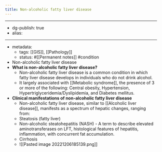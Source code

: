 ```yaml
---
title: Non-alcoholic fatty liver disease
---
```


- --
- dg-publish: true
- alias:
- --
- metadata:
	- tags: [[GIS]], [[Pathology]]
	- status: #[[Permanent notes]] #condition
- Non-alcoholic fatty liver disease
- **What is non-alcoholic fatty liver disease?**
	- Non-alcoholic fatty liver disease is a common condition in which fatty liver disease develops in individuals who do not drink alcohol.
	- It largely associated with [[Metabolic syndrome]], the presence of 3 or more of the following: Central obesity, Hypertension, Hypertriglyceridemia/Dyslipidemia, and Diabetes mellitus.
- **Clinical manifestations of non-alcoholic fatty liver disease**
	- Non-alcoholic fatty liver disease, similar to [[Alcoholic liver disease]], manifests as a spectrum of hepatic changes, ranging from:
	- Steatosis (fatty liver)
	- Non-alcoholic steatohepatitis (NASH) - A term to describe elevated aminotransferases on LFT, histological features of hepatitis, inflammation, with concurrent fat accumulation.
	- Cirrhosis
	- ![[Pasted image 20221206185139.png]]